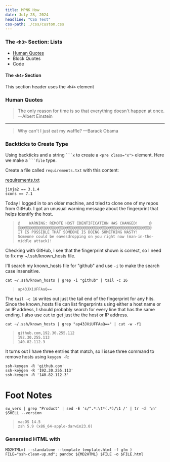 ```yaml
---
title: MPNK How
date: July 28, 2024
headline: "CSS Test"
css-path: ./css/custom.css
---
```




### The `<h3>` Section: Lists

- [Human Quotes](#human-quotes)
- Block Quotes
- Code



#### The `<h4>` Section
This section header uses the `<h4>` element

### Human Quotes

> The only reason for time is so that everything doesn't happen at once.
> —Albert Einstein

---

> Why can't I just eat my waffle?
>  —Barack Obama

### Backticks to Create Type

Using backticks and a string ```` ```x ```` to create a `<pre class="x">` element. Here we make a ```` ```file ```` type.

Create a file called `requirements.txt` with this content:

[requirements.txt]()
```file
jinja2 == 3.1.4
scons == 7.1
```


Today I logged in to an older machine, and tried to clone one of my repos from GitHub.
I got an unusual warning message about the fingerprint that helps identify the host.

>     @    WARNING: REMOTE HOST IDENTIFICATION HAS CHANGED!     @
>     @@@@@@@@@@@@@@@@@@@@@@@@@@@@@@@@@@@@@@@@@@@@@@@@@@@@@@@@@@@
>     IT IS POSSIBLE THAT SOMEONE IS DOING SOMETHING NASTY!
>     Someone could be eavesdropping on you right now (man-in-the-middle attack)!


Checking with GitHub, I see that the fingerprint shown is correct, so I need to fix my ~/.ssh/known_hosts file.

I'll search my known_hosts file for "github" and use `-i` to make the search case insensitive.

    cat ~/.ssh/known_hosts | grep -i "github" | tail -c 16
>     ap43JXiUFFAaQ==

The `tail -c 16` writes out just the tail end of the fingerprint for any hits.
Since the known_hosts file can list fingerprints using either a host name or an IP address,
I should probably search for every line that has the same ending. I also use `cut` to get just the the host or IP address.

    cat ~/.ssh/known_hosts | grep "ap43JXiUFFAaQ==" | cut -w -f1
>     github.com,192.30.255.112
>     192.30.255.113
>     140.82.112.3

It turns out I have three entries that match, so I issue three command to remove hosts using `keygen -R`:

    ssh-keygen -R 'github.com'
    ssh-keygen -R '192.30.255.113'
    ssh-keygen -R '140.82.112.3'






# Foot Notes

    sw_vers | grep "Product" | sed -E 's/^.*:\t*(.*)/\1 /' | tr -d '\n'
    $SHELL --version
>     macOS 14.5 
>     zsh 5.9 (x86_64-apple-darwin23.0)

### Generated HTML with

    MD2HTML=( --standalone --template template.html -f gfm )
    FILE="ssh-clean-up.md"; pandoc ${MD2HTML} $FILE -o $FILE.html






